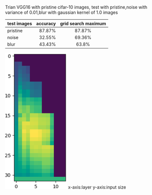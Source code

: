 Trian VGG16 with pristine cifar-10 images,
test with pristine,noise with variance of 0.01,blur with gaussian kernel of 1.0 images

|  test images     | accuracy   |  grid search maximum |
| --------   | -----:  | :----:  |
|pristine      | 87.87%   |   87.87%     |
| noise       |   32.55%  |   69.36%   |
| blur       |   43.43%   |  63.8% |

<img width="200"  src="https://github.com/zcy5417/Net-for-distort-images-recognition/raw/master/test_images/acc_mat_blur.png"/>
x-axis:layer
y-axis:input size
